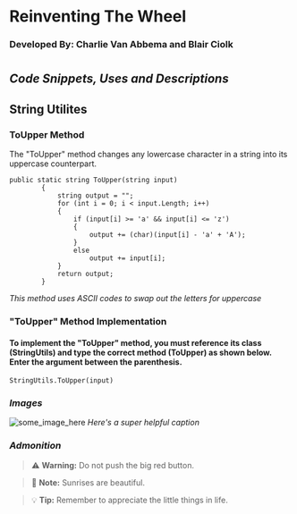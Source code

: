 # Reinventing The Wheel
### Developed By: Charlie Van Abbema and Blair Ciolk
#

## ***Code Snippets, Uses and Descriptions***

## String Utilites
### ToUpper Method

The "ToUpper" method changes any lowercase character in a string into its uppercase counterpart.

``` Csharp
public static string ToUpper(string input)
        {
            string output = "";
            for (int i = 0; i < input.Length; i++)
            {
                if (input[i] >= 'a' && input[i] <= 'z')
                {
                    output += (char)(input[i] - 'a' + 'A');
                }
                else
                    output += input[i];
            }
            return output;
        }
``` 
*This method uses ASCII codes to swap out the letters for uppercase*


### "ToUpper" Method Implementation
#### To implement the "ToUpper" method, you must reference its class (StringUtils) and type the correct method (ToUpper) as shown below. Enter the argument between the parenthesis.
``` Csharp
StringUtils.ToUpper(input)
```

### ***Images***
![some_image_here](some_filepath_here)
*Here's a super helpful caption*

### ***Admonition***
> :warning: **Warning:** Do not push the big red button.

> :memo: **Note:** Sunrises are beautiful.

> :bulb: **Tip:** Remember to appreciate the little things in life.